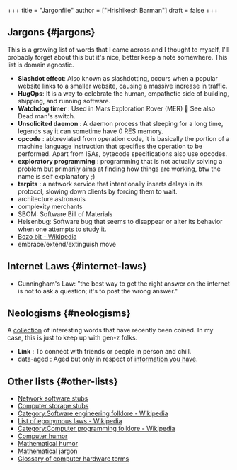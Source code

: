 +++
title = "Jargonfile"
author = ["Hrishikesh Barman"]
draft = false
+++

## Jargons {#jargons}

This is a growing list of words that I came across and I thought to myself, I'll probably forget about this but it's nice, better keep a note somewhere. This list is domain agnostic.

-   **Slashdot effect**: Also known as slashdotting, occurs when a popular website links to a smaller website, causing a massive increase in traffic.
-   **HugOps**: It is a way to celebrate the human, empathetic side of building, shipping, and running software.
-   **Watchdog timer** : Used in Mars Exploration Rover (MER) 🚀 See also Dead man's switch.
-   **Unsolicited daemon** : A daemon process that sleeping for a long time, legends say it can sometime have 0 RES memory.
-   **opcode** : abbreviated from operation code, it is basically the portion of a machine language instruction that specifies the operation to be performed. Apart from ISAs, bytecode specifications also use opcodes.
-   **exploratory programming** : programming that is not actually solving a problem but primarily aims at finding how things are working, btw the name is self explanatory ;)
-   **tarpits** : a network service that intentionally inserts delays in its protocol, slowing down clients by forcing them to wait.
-   architecture astronauts
-   complexity merchants
-   SBOM: Software Bill of Materials
-   Heisenbug: Software bug that seems to disappear or alter its behavior when one attempts to study it.
-   [Bozo bit - Wikipedia](https://en.wikipedia.org/wiki/Bozo_bit)
-   embrace/extend/extinguish move


## Internet Laws {#internet-laws}

-   Cunningham's Law: "the best way to get the right answer on the internet is not to ask a question; it's to post the wrong answer."


## Neologisms {#neologisms}

A [collection](https://maggieappleton.com/neologisms) of interesting words that have recently been coined. In my case, this is just to keep up with gen-z folks.

-   **Link** : To connect with friends or people in person and chill.
-   data-aged : Aged but only in respect of [information you have](https://studio.ribbonfarm.com/p/superhistory-not-superintelligence).


## Other lists {#other-lists}

-   [Network software stubs](https://en.wikipedia.org/wiki/Category:Network_software_stubs)
-   [Computer storage stubs](https://en.wikipedia.org/wiki/Category:Computer_storage_stubs)
-   [Category:Software engineering folklore - Wikipedia](https://en.wikipedia.org/wiki/Category:Software_engineering_folklore)
-   [List of eponymous laws - Wikipedia](https://en.wikipedia.org/wiki/List_of_eponymous_laws)
-   [Category:Computer programming folklore - Wikipedia](https://en.wikipedia.org/wiki/Category:Computer_programming_folklore)
-   [Computer humor](https://en.wikipedia.org/wiki/Category:Computer_humor)
-   [Mathematical humor](https://en.wikipedia.org/wiki/Category:Mathematical_humor)
-   [Mathematical jargon](https://en.wikipedia.org/wiki/List_of_mathematical_jargon)
-   [Glossary of computer hardware terms](https://en.wikipedia.org/wiki/Glossary_of_computer_hardware_terms)
